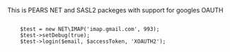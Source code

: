 This is PEARS NET and SASL2 packeges with support for googles OAUTH

<code>
	$test = new NET\IMAP('imap.gmail.com', 993);
	$test->setDebug(true);
	$test->login($email, $accessToken, 'XOAUTH2');
</code>